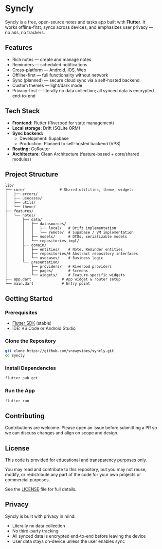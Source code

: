 # Syncly

Syncly is a free, open-source notes and tasks app built with **Flutter**. It works offline-first, syncs across devices, and emphasizes user privacy — no ads, no trackers.

## Features

- Rich notes — create and manage notes
- Reminders — scheduled notifications
- Cross-platform — Android, iOS, Web
- Offline-first — full functionality without network
- Sync (planned) — secure cloud sync via a self-hosted backend
- Custom themes — light/dark mode
- Privacy-first — literally no data collection; all synced data is encrypted end-to-end

## Tech Stack

- **Frontend:** Flutter (Riverpod for state management)  
- **Local storage:** Drift (SQLite ORM)  
- **Sync backend:**  
  - Development: Supabase  
  - Production: Planned to self-hosted backend (VPS)
- **Routing:** GoRouter  
- **Architecture:** Clean Architecture (feature-based + core/shared modules)

## Project Structure

```
lib/
├── core/                # Shared utilities, theme, widgets
│   ├── errors/
│   ├── usecases/
│   ├── utils/
│   └── theme/
├── features/
│   └── notes/
│       ├── data/
│       │   ├── datasources/
│       │   │   ├── local/   # Drift implementation
│       │   │   └── remote/  # Supabase / VM implementation
│       │   ├── models/      # DTOs, serializable models
│       │   └── repositories_impl/
│       ├── domain/
│       │   ├── entities/    # Note, Reminder entities
│       │   ├── repositories/# Abstract repository interfaces
│       │   └── usecases/    # Business logic
│       └── presentation/
│           ├── providers/   # Riverpod providers
│           ├── pages/       # Screens
│           └── widgets/     # Feature-specific widgets
├── app.dart              # App widget & router setup
└── main.dart             # Entry point
```

## Getting Started

### Prerequisites
- [Flutter SDK](https://flutter.dev/docs/get-started/install) (stable)  
- IDE: VS Code or Android Studio

### Clone the Repository
```bash
git clone https://github.com/snowyvibes/syncly.git
cd syncly
```

### Install Dependencies
```bash
flutter pub get
```

### Run the App
```bash
flutter run
```

## Contributing

Contributions are welcome. Please open an issue before submitting a PR so we can discuss changes and align on scope and design.

## License

This code is provided for educational and transparency purposes only.

You may read and contribute to this repository, but you may not reuse, modify, or redistribute any part of the code for your own projects or commercial purposes.

See the [LICENSE](./LICENSE) file for full details.

## Privacy

Syncly is built with privacy in mind:

- Literally no data collection  
- No third-party tracking
- All synced data is encrypted end-to-end before leaving the device
- User data stays on-device unless the user enables sync
